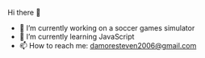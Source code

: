 Hi there 👋


- 🔭 I’m currently working on a soccer games simulator
- 🌱 I’m currently learning JavaScript
- 📫 How to reach me: damoresteven2006@gmail.com


